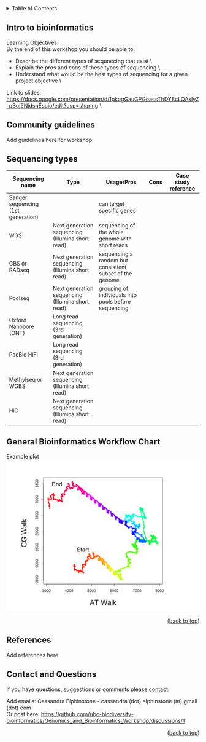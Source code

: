 
<!-- TABLE OF CONTENTS -->
<details>
  <summary>Table of Contents</summary>
  <ol>
    <li>
      <a href="#intro-to-bioinformatics">Intro to bioinformatics</a>
      <ul>
        <li><a href="#community-guidelines">Community guidelines</a></li>
        <li><a href="#sequencing-types">Sequencing types</a></li>
        <li><a href="#General-bioinformatics-workflow-chart">General Bioinformatics Workflow Chart</a></li>
      </ul>
    </li>
    <li><a href="#references">References</a></li>
    <li><a href="#contact-and-questions">Contact and Questions</a></li>
  </ol>
</details>

<!-- Intro to bioinformatics -->
## Intro to bioinformatics
Learning Objectives:\
By the end of this workshop you should be able to:
- Describe the different types of sequnecing that exist \
- Explain the pros and cons of these types of sequencing \
- Understand what would be the best types of sequencing for a given project objective \

Link to slides: https://docs.google.com/presentation/d/1pkogGauGPGoacsThDY8cLQAxlyZ_pBqjZNjdsnEsbio/edit?usp=sharing \

<!-- Community guidelines -->
## Community guidelines
Add guidelines here for workshop


<!-- Sequencing types -->
## Sequencing types

|Sequencing name | Type | Usage/Pros  | Cons | Case study reference| 
|----------|----------|----------|----------|-------------|
| Sanger sequencing (1st generation)|  | can target specific genes | | |
| WGS | Next generation sequencing (Illumina short read) | sequencing of the whole genome with short reads| | |
| GBS or RADseq | Next generation sequencing (Illumina short read) | sequencing a random but consistient subset of the genome | | |
| Poolseq | Next generation sequencing (Illumina short read) | grouping of individuals into pools before sequencing | | |
| Oxford Nanopore (ONT) | Long read sequencing (3rd generation)   |  | | | 
| PacBio HiFi| Long read sequencing (3rd generation) |  |  | |
| Methylseq or WGBS | Next generation sequencing (Illumina short read) |  |  | |
| HiC | Next generation sequencing (Illumina short read) |  | | |

<!-- General Bioinformatics Workflow Chart -->
## General Bioinformatics Workflow Chart

Example plot
![Plotting a specific DNAwalk][product-DNAwalk]

<p align="right">(<a href="#getting-started">back to top</a>)</p>

<!-- References -->
## References
Add references here

<!-- CONTACT AND QUESTIONS-->
## Contact and Questions

If you have questions, suggestions or comments please contact:

Add emails:
Cassandra Elphinstone - cassandra (dot) elphinstone (at) gmail (dot) com \
Or post here: https://github.com/ubc-biodiversity-bioinformatics/Genomics_and_Bioinformatics_Workshop/discussions/1

<p align="right">(<a href="#getting-started">back to top</a>)</p>

<!-- MARKDOWN LINKS & IMAGES -->
<!-- https://www.markdownguide.org/basic-syntax/#reference-style-links -->
[product-DNAwalk]: images/DNAwalk.png

